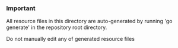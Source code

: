 ### Important

All resource files in this directory are auto-generated by running 'go generate' in the repository root directory.

Do not manually edit any of generated resource files 
